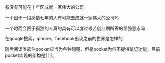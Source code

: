 有没有可能花十年区成就一家伟大的公司

一个困于一段感情七年的人有可能去成就一家伟大的公司吗

一个时而会困于孤独的人真的具有可以度过艰苦创业期所需的坚强意志吗



在google搜索，iphone，facebook出现之前的世界是怎样的



随后阅读类软件pocket应当为各种翘楚，但是pocket为何不提供笔记功能，目前pocket实现的架构是什么